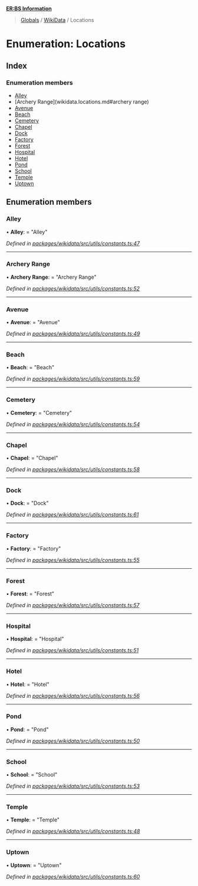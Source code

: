 **[ER:BS Information](../README.md)**

> [Globals](../globals.md) / [WikiData](../modules/wikidata.md) / Locations

# Enumeration: Locations

## Index

### Enumeration members

* [Alley](wikidata.locations.md#alley)
* [Archery Range](wikidata.locations.md#archery range)
* [Avenue](wikidata.locations.md#avenue)
* [Beach](wikidata.locations.md#beach)
* [Cemetery](wikidata.locations.md#cemetery)
* [Chapel](wikidata.locations.md#chapel)
* [Dock](wikidata.locations.md#dock)
* [Factory](wikidata.locations.md#factory)
* [Forest](wikidata.locations.md#forest)
* [Hospital](wikidata.locations.md#hospital)
* [Hotel](wikidata.locations.md#hotel)
* [Pond](wikidata.locations.md#pond)
* [School](wikidata.locations.md#school)
* [Temple](wikidata.locations.md#temple)
* [Uptown](wikidata.locations.md#uptown)

## Enumeration members

### Alley

•  **Alley**:  = "Alley"

*Defined in [packages/wikidata/src/utils/constants.ts:47](https://github.com/PaulEndri/eternal-return-project/blob/4e6b63d/packages/wikidata/src/utils/constants.ts#L47)*

___

### Archery Range

•  **Archery Range**:  = "Archery Range"

*Defined in [packages/wikidata/src/utils/constants.ts:52](https://github.com/PaulEndri/eternal-return-project/blob/4e6b63d/packages/wikidata/src/utils/constants.ts#L52)*

___

### Avenue

•  **Avenue**:  = "Avenue"

*Defined in [packages/wikidata/src/utils/constants.ts:49](https://github.com/PaulEndri/eternal-return-project/blob/4e6b63d/packages/wikidata/src/utils/constants.ts#L49)*

___

### Beach

•  **Beach**:  = "Beach"

*Defined in [packages/wikidata/src/utils/constants.ts:59](https://github.com/PaulEndri/eternal-return-project/blob/4e6b63d/packages/wikidata/src/utils/constants.ts#L59)*

___

### Cemetery

•  **Cemetery**:  = "Cemetery"

*Defined in [packages/wikidata/src/utils/constants.ts:54](https://github.com/PaulEndri/eternal-return-project/blob/4e6b63d/packages/wikidata/src/utils/constants.ts#L54)*

___

### Chapel

•  **Chapel**:  = "Chapel"

*Defined in [packages/wikidata/src/utils/constants.ts:58](https://github.com/PaulEndri/eternal-return-project/blob/4e6b63d/packages/wikidata/src/utils/constants.ts#L58)*

___

### Dock

•  **Dock**:  = "Dock"

*Defined in [packages/wikidata/src/utils/constants.ts:61](https://github.com/PaulEndri/eternal-return-project/blob/4e6b63d/packages/wikidata/src/utils/constants.ts#L61)*

___

### Factory

•  **Factory**:  = "Factory"

*Defined in [packages/wikidata/src/utils/constants.ts:55](https://github.com/PaulEndri/eternal-return-project/blob/4e6b63d/packages/wikidata/src/utils/constants.ts#L55)*

___

### Forest

•  **Forest**:  = "Forest"

*Defined in [packages/wikidata/src/utils/constants.ts:57](https://github.com/PaulEndri/eternal-return-project/blob/4e6b63d/packages/wikidata/src/utils/constants.ts#L57)*

___

### Hospital

•  **Hospital**:  = "Hospital"

*Defined in [packages/wikidata/src/utils/constants.ts:51](https://github.com/PaulEndri/eternal-return-project/blob/4e6b63d/packages/wikidata/src/utils/constants.ts#L51)*

___

### Hotel

•  **Hotel**:  = "Hotel"

*Defined in [packages/wikidata/src/utils/constants.ts:56](https://github.com/PaulEndri/eternal-return-project/blob/4e6b63d/packages/wikidata/src/utils/constants.ts#L56)*

___

### Pond

•  **Pond**:  = "Pond"

*Defined in [packages/wikidata/src/utils/constants.ts:50](https://github.com/PaulEndri/eternal-return-project/blob/4e6b63d/packages/wikidata/src/utils/constants.ts#L50)*

___

### School

•  **School**:  = "School"

*Defined in [packages/wikidata/src/utils/constants.ts:53](https://github.com/PaulEndri/eternal-return-project/blob/4e6b63d/packages/wikidata/src/utils/constants.ts#L53)*

___

### Temple

•  **Temple**:  = "Temple"

*Defined in [packages/wikidata/src/utils/constants.ts:48](https://github.com/PaulEndri/eternal-return-project/blob/4e6b63d/packages/wikidata/src/utils/constants.ts#L48)*

___

### Uptown

•  **Uptown**:  = "Uptown"

*Defined in [packages/wikidata/src/utils/constants.ts:60](https://github.com/PaulEndri/eternal-return-project/blob/4e6b63d/packages/wikidata/src/utils/constants.ts#L60)*
